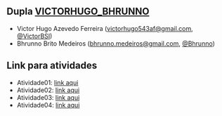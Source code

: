 ## Dupla [VICTORHUGO_BHRUNNO](duplas/Dupla_VICTOR_BHRUNNO.md)
- Victor Hugo Azevedo Ferreira (victorhugo543af@gmail.com, [@VictorBSI](https://github.com/VictorBSI))
- Bhrunno Brito Medeiros (bhrunno.medeiros@gmail.com, [@Bhrunno](https://github.com/bhrunno))

## Link para atividades

- Atividade01: [link aqui](https://drive.google.com/drive/folders/1nJXAGzmCEM18AUYYK_95N_T5JzYHrCfn)
- Atividade02: [link aqui](https://docs.google.com/document/d/1MwkCoNTbMOULcxbWhSXyNhJFoMgJGKnUB2qqN04tQMM/edit)
- Atividade03: [link aqui](https://docs.google.com/document/d/1Fe9Pb__Hd3Xt6yeZyCOS7wENsMDyFxz4aZ75wKcVol8/edit)
- Atividade04: [link aqui](https://drive.google.com/drive/folders/1XTxusvalviBZ8hNPFbNUTVsrtAeFIiY0)
